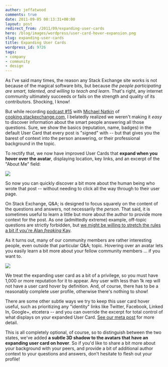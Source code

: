```yaml
---
author: jeffatwood
comments: true
date: 2011-09-05 00:13:31+00:00
layout: post
redirect_from: /2011/09/expanding-user-cards
hero: /blog/images/wordpress/user-card-hover-expansion.png
slug: expanding-user-cards
title: Expanding User Cards
wordpress_id: 9726
tags:
- company
- community
- design
---
```


As I've said many times, the reason any Stack Exchange site works is not because of the magical software bits, but because _the people participating are smart, talented, and willing to teach and learn_. That's right, any internet community ultimately succeeds or fails on the strength and quality of its contributors. Shocking, I know!

But while recording [podcast #15](http://blog.stackoverflow.com/2011/08/se-podcast-15/) with [Michael Natkin](http://cooking.stackexchange.com/users/1393/michael-at-herbivoracious) of [cooking.stackexchange.com](http://cooking.stackexchange.com), I belatedly realized we weren't making it _easy_ to discover  information about the smart people answering all those questions. Sure, we show the basics (reputation, name, badges) in the default User Card that every post is "signed" with -- but that gives you the barest of context into the person answering, or their professional background in the topic.

To rectify that, we now have improved User Cards that **expand when you hover over the avatar**, displaying location, key links, and an excerpt of the "About Me" field:

![](/blog/images/wordpress/user-card-hover-expansion.png)

So now you can quickly discover a bit more about the human being who wrote that post -- without needing to click all the way through to their user page.

On Stack Exchange, Q&A; is designed to focus squarely on the content of the questions and answers, not necessarily the _person_. That said, it is sometimes useful to learn a little but more about the author to provide more context for the post. As one (admittedly extreme) example, off-topic questions are strictly forbidden, but [we might be willing to stretch the rules a bit if you're Alan _freaking_ Kay](http://blog.stackoverflow.com/2009/01/welcome-our-newest-member-alan-kay/).

As it turns out, many of our community members are rather interesting people, even outside that particular Q&A; topic. Hovering over an avatar lets you easily learn a bit more about your fellow community members ... if you want to.

[![](http://blog.stackoverflow.com/wp-content/uploads/user-card-hover-user-page-cooking.png)](http://cooking.stackexchange.com/users)

We treat the expanding user card as a bit of a privilege, so you must have 1,000 or more reputation for it to appear. Any user with less than 1k rep will not have a user card hover by definition. And, of course, there has to be a reasonably complete user profile, otherwise there's nothing to show! 

There are some other subtle ways we try to keep this user card hover useful, such as prioritizing any "identity" links like Twitter, Facebook, Linked In, Google+, etcetera -- and you can override the excerpt for total control of what displays on your expanded User Card. [See our meta post](http://meta.stackoverflow.com/questions/104810/how-does-the-user-card-popup-work) for more detail.

This is all completely optional, of course, so to distinguish between the two states, we've added **a subtle 3D shadow to the avatars that have an expanding user card on hover**. So if you'd like to share a bit more about your background with your peers, and provide a bit of additional author context to your questions and answers, don't hesitate to flesh out your profile!
